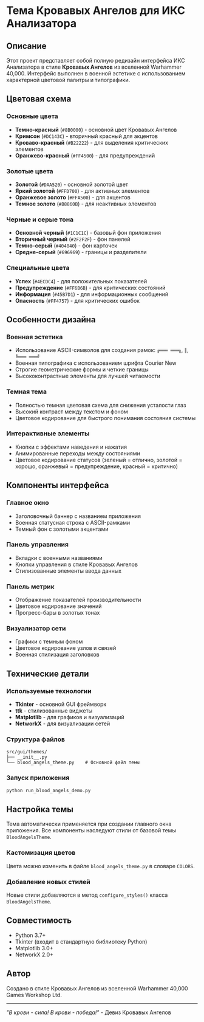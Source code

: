 # Тема Кровавых Ангелов для ИКС Анализатора

## Описание

Этот проект представляет собой полную редизайн интерфейса ИКС Анализатора в стиле **Кровавых Ангелов** из вселенной Warhammer 40,000. Интерфейс выполнен в военной эстетике с использованием характерной цветовой палитры и типографики.

## Цветовая схема

### Основные цвета
- **Темно-красный** (`#8B0000`) - основной цвет Кровавых Ангелов
- **Кримсон** (`#DC143C`) - вторичный красный для акцентов
- **Кроваво-красный** (`#B22222`) - для выделения критических элементов
- **Оранжево-красный** (`#FF4500`) - для предупреждений

### Золотые цвета
- **Золотой** (`#DAA520`) - основной золотой цвет
- **Яркий золотой** (`#FFD700`) - для активных элементов
- **Оранжевое золото** (`#FFA500`) - для акцентов
- **Темное золото** (`#B8860B`) - для неактивных элементов

### Черные и серые тона
- **Основной черный** (`#1C1C1C`) - базовый фон приложения
- **Вторичный черный** (`#2F2F2F`) - фон панелей
- **Темно-серый** (`#404040`) - фон карточек
- **Средне-серый** (`#696969`) - границы и разделители

### Специальные цвета
- **Успех** (`#4ECDC4`) - для положительных показателей
- **Предупреждение** (`#FF6B6B`) - для критических состояний
- **Информация** (`#45B7D1`) - для информационных сообщений
- **Опасность** (`#FF4757`) - для критических ошибок

## Особенности дизайна

### Военная эстетика
- Использование ASCII-символов для создания рамок: `╔═══ ═══╗`, `║`, `╚═══ ═══╝`
- Военная типографика с использованием шрифта Courier New
- Строгие геометрические формы и четкие границы
- Высококонтрастные элементы для лучшей читаемости

### Темная тема
- Полностью темная цветовая схема для снижения усталости глаз
- Высокий контраст между текстом и фоном
- Цветовое кодирование для быстрого понимания состояния системы

### Интерактивные элементы
- Кнопки с эффектами наведения и нажатия
- Анимированные переходы между состояниями
- Цветовое кодирование статусов (зеленый = отлично, золотой = хорошо, оранжевый = предупреждение, красный = критично)

## Компоненты интерфейса

### Главное окно
- Заголовочный баннер с названием приложения
- Военная статусная строка с ASCII-рамками
- Темный фон с золотыми акцентами

### Панель управления
- Вкладки с военными названиями
- Кнопки управления в стиле Кровавых Ангелов
- Стилизованные элементы ввода данных

### Панель метрик
- Отображение показателей производительности
- Цветовое кодирование значений
- Прогресс-бары в золотых тонах

### Визуализатор сети
- Графики с темным фоном
- Цветовое кодирование узлов и связей
- Военная стилизация заголовков

## Технические детали

### Используемые технологии
- **Tkinter** - основной GUI фреймворк
- **ttk** - стилизованные виджеты
- **Matplotlib** - для графиков и визуализаций
- **NetworkX** - для визуализации сетей

### Структура файлов
```
src/gui/themes/
├── __init__.py
└── blood_angels_theme.py    # Основной файл темы
```

### Запуск приложения
```bash
python run_blood_angels_demo.py
```

## Настройка темы

Тема автоматически применяется при создании главного окна приложения. Все компоненты наследуют стили от базовой темы `BloodAngelsTheme`.

### Кастомизация цветов
Цвета можно изменить в файле `blood_angels_theme.py` в словаре `COLORS`.

### Добавление новых стилей
Новые стили добавляются в метод `configure_styles()` класса `BloodAngelsTheme`.

## Совместимость

- Python 3.7+
- Tkinter (входит в стандартную библиотеку Python)
- Matplotlib 3.0+
- NetworkX 2.0+

## Автор

Создано в стиле Кровавых Ангелов из вселенной Warhammer 40,000 Games Workshop Ltd.

---

*"В крови - сила! В крови - победа!"* - Девиз Кровавых Ангелов
